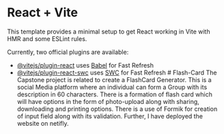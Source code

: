 # React + Vite

This template provides a minimal setup to get React working in Vite with HMR and some ESLint rules.

Currently, two official plugins are available:

- [@vitejs/plugin-react](https://github.com/vitejs/vite-plugin-react/blob/main/packages/plugin-react/README.md) uses [Babel](https://babeljs.io/) for Fast Refresh
- [@vitejs/plugin-react-swc](https://github.com/vitejs/vite-plugin-react-swc) uses [SWC](https://swc.rs/) for Fast Refresh
#   F l a s h - C a r d 
 The Capstone project is related to create a FlashCard Generator. This is a social Media platform where an individual can form a Group with its description in 60 characters. 
  There is a formation of flash card which will have options in the form of photo-upload along with sharing, downloading and printing options. There is a use of Formik for creation of input field along with its validation. Further, I have deployed the website on netifly. 
 

 
